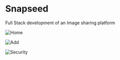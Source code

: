 # Snapseed
Full Stack development of an Image sharing platform 

![Home](https://user-images.githubusercontent.com/49150875/82208049-76da9700-9928-11ea-8f4f-85a2d11fcbc1.gif)

![Add](https://user-images.githubusercontent.com/49150875/82208393-11d37100-9929-11ea-80bb-b03103c040d3.gif)


![Security](https://user-images.githubusercontent.com/49150875/82208254-d5077a00-9928-11ea-8db1-045fe3e58d42.gif)
